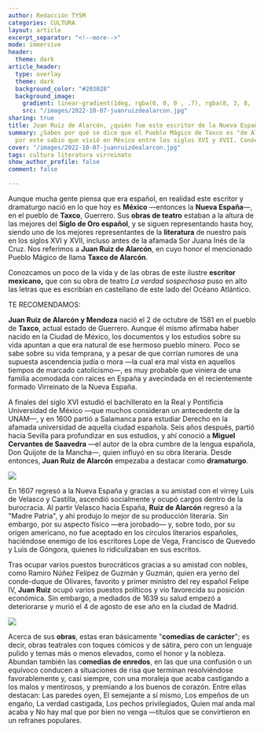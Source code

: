 ```yaml
---
author: Redacción TYSM
categories: CULTURA
layout: article
excerpt_separator: "<!--more-->"
mode: immersive
header:
  theme: dark
article_header:
  type: overlay
  theme: dark
  background_color: "#203028"
  background_image:
    gradient: linear-gradient(1deg, rgba(0, 0, 0 , .7), rgba(8, 3, 8, .9))
    src: "/images/2022-10-07-juanruizdealarcon.jpg"
sharing: true
title: Juan Ruiz de Alarcón, ¿quién fue este escritor de la Nueva España?
summary: ¿Sabes por qué se dice que el Pueblo Mágico de Taxco es "de Alarcón"? Pues
  por este sabio que vivió en México entre los siglos XVI y XVII. Conócelo un poco…
cover: "/images/2022-10-07-juanruizdealarcon.jpg"
tags: cultura literatura virreinato
show_author_profile: false
comment: false

---
```

Aunque mucha gente piensa que era español, en realidad este escritor y dramaturgo nació en lo que hoy es **México** —entonces la **Nueva España**—, en el pueblo de **Taxco**, Guerrero. Sus **obras de teatro** estaban a la altura de las mejores del **Siglo de Oro español**, y se siguen representando hasta hoy, siendo uno de los mejores representantes de la **literatura** de nuestro país en los siglos XVI y XVII, incluso antes de la afamada Sor Juana Inés de la Cruz. Nos referimos a **Juan Ruiz de Alarcón**, en cuyo honor el mencionado Pueblo Mágico de llama **Taxco de Alarcón**.

Conozcamos un poco de la vida y de las obras de este ilustre **escritor mexicano,** que con su obra de teatro _La verdad sospechosa_ puso en alto las letras que es escribían en castellano de este lado del Océano Atlántico.

TE RECOMENDAMOS:

**Juan Ruiz de Alarcón y Mendoza** nació el 2 de octubre de 1581 en el pueblo de **Taxco**, actual estado de Guerrero. Aunque él mismo afirmaba haber nacido en la Ciudad de México, los documentos y los estudios sobre su vida apuntan a que era natural de ese hermoso pueblo minero. Poco se sabe sobre su vida temprana, y a pesar de que corrían rumores de una supuesta ascendencia judía o mora —la cual era mal vista en aquellos tiempos de marcado catolicismo—, es muy probable que viniera de una familia acomodada con raíces en España y avecindada en el recientemente formado Virreinato de la Nueva España.

A finales del siglo XVI estudió el bachillerato en la Real y Pontificia Universidad de México —que muchos consideran un antecedente de la UNAM—, y en 1600 partió a Salamanca para estudiar Derecho en la afamada universidad de aquella ciudad española. Seis años después, partió hacia Sevilla para profundizar en sus estudios, y ahí conoció a **Miguel Cervantes de Saavedra** —el autor de la obra cumbre de la lengua española, Don Quijote de la Mancha—, quien influyó en su obra literaria. Desde entonces, **Juan Ruiz de Alarcón** empezaba a destacar como **dramaturgo**.

![](https://upload.wikimedia.org/wikipedia/commons/1/15/Juan_Ruiz_de_Alarc%C3%B3n_%28E._Gimeno%29.jpg)

En 1607 regresó a la Nueva España y gracias a su amistad con el virrey Luis de Velasco y Castilla, ascendió socialmente y ocupó cargos dentro de la burocracia. Al partir Velasco hacia España, **Ruiz de Alarcón** regresó a la "Madre Patria", y ahí produjo lo mejor de su producción literaria. Sin embargo, por su aspecto físico —era jorobado— y, sobre todo, por su origen americano, no fue aceptado en los círculos literarios españoles, haciéndose enemigo de los escritores Lope de Vega, Francisco de Quevedo y Luis de Góngora, quienes lo ridiculizaban en sus escritos.

Tras ocupar varios puestos burocráticos gracias a su amistad con nobles, como Ramiro Núñez Felípez de Guzmán y Guzmán, quien era yerno del conde-duque de Olivares, favorito y primer ministro del rey español Felipe IV, **Juan Ruiz** ocupó varios puestos políticos y vio favorecida su posición económica. Sin embargo, a mediados de 1639 su salud empezó a deteriorarse y murió el 4 de agosto de ese año en la ciudad de Madrid.

![](https://upload.wikimedia.org/wikipedia/commons/5/5a/Parte_segunda_de_las_comedias_del_licenciado_don_Juan_Ruiz_de_Alarc%C3%B3n_y_Mendoza.png)

Acerca de sus **obras**, estas eran básicamente "**comedias de carácter**"; es decir, obras teatrales con toques cómicos y de sátira, pero con un lenguaje pulido y temas más o menos elevados, como el honor y la nobleza. Abundan también las c**omedias de enredos**, en las que una confusión o un equívoco conducen a situaciones de risa que terminan resolviéndose favorablemente y, casi siempre, con una moraleja que acaba castigando a los malos y mentirosos, y premiando a los buenos de corazón. Entre ellas destacan: Las paredes oyen, El semejante a sí mismo, Los empeños de un engaño, La verdad castigada, Los pechos privilegiados, Quien mal anda mal acaba y No hay mal que por bien no venga —títulos que se convirtieron en un refranes populares. 